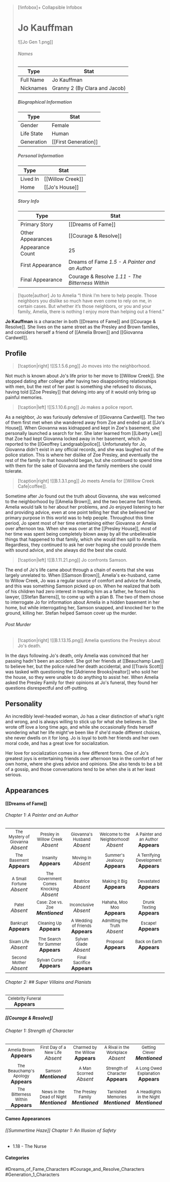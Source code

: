 > [!infobox]+ Collapsible Infobox
> # Jo Kauffman
> ![[Jo Gen 1.png]] 
> ###### Names 
> | Type | Stat | 
> | ---- | ---- | 
> | Full Name | Jo Kauffman | 
> | Nicknames | Granny 2 (By Clara and Jacob) | 
>
> ##### Biographical Information
> | Type | Stat | 
> | ---- | ---- | 
> | Gender | Female | 
> | Life State | Human |
> | Generation | [[First Generation]] |
> 
> ##### Personal Information
> | Type | Stat | 
> | ---- | ---- | 
> | Lived In |[[Willow Creek]]| 
> | Home | [[Jo's House]]| 
> 
> ##### Story Info
> | Type | Stat | 
> | ---- | ---- | 
> | Primary Story | [[Dreams of Fame]] | 
> | Other Appearances | [[Courage & Resolve]] | 
> | Appearance Count | 25 | 
> | First Appearance | Dreams of Fame *1.5 - A Painter and an Author*
> | Final Appearance | Courage & Resolve *1.11 - The Bitterness Within*

> [!quote|author] Jo to Amelia
> “I think I’m here to help people. Those neighbors you dislike so much have even come to rely on me, in certain cases. But whether it’s those neighbors, or you and your family, Amelia, there is nothing I enjoy more than helping out a friend.”

**Jo Kauffman** is a character in both [[Dreams of Fame]] and [[Courage & Resolve]]. She lives on the same street as the Presley and Brown families, and considers herself a friend of [[Amelia Brown]] and [[Giovanna Cardwell]]. 

## Profile
> [!caption|right]
> ![[S.1.5.6.png]] 
> Jo moves into the neighborhood.

Not much is known about Jo's life prior to her move to [[Willow Creek]]. She stopped dating after college after having two disappointing relationships with men, but the rest of her past is something she refused to discuss, having told [[Zoe Presley]] that delving into any of it would only bring up painful memories. 

> [!caption|left]
> ![[S.1.10.6.png]] 
> Jo makes a police report.

As a neighbor, Jo was furiously defensive of [[Giovanna Cardwell]]. The two of them first met when she wandered away from Zoe and ended up at [[Jo's House]]. When Giovanna was kidnapped and kept in Zoe's basement, she personally launched a search for her. She later learned from [[Liberty Lee]] that Zoe had kept Giovanna locked away in her basement, which Jo reported to the [[Geoffrey Landgraab|police]]. Unfortunately for Jo, Giovanna didn't exist in any official records, and she was laughed out of the police station. This is where her dislike of Zoe Presley, and eventually the rest of the family in that household began, but she continued to spend time with them for the sake of Giovanna and the family members she could tolerate.

> [!caption|right]
> ![[B.1.3.1.png]] 
> Jo meets Amelia for [[Willow Creek Cafe|coffee]].

Sometime after Jo found out the truth about Giovanna, she was welcomed to the neighborhood by [[Amelia Brown]], and the two became fast friends. Amelia would talk to her about her problems, and Jo enjoyed listening to her and providing advice, even at one point telling her that she believed her primary purpose in this world was to help people. Throughout this time period, Jo spent most of her time entertaining either Giovanna or Amelia over afternoon tea. When she was over at the [[Presley House]], most of her time was spent being completely blown away by all the unbelievable things that happened to that family, which she would then spill to Amelia. Regardless, they continued to ask her over hoping she could provide them with sound advice, and she always did the best she could.

> [!caption|left]
> ![[B.1.11.21.png]] 
> Jo confronts Samson.

The end of Jo's life came about through a chain of events that she was largely unrelated to. When [[Samson Brown]], Amelia's ex-husband, came to Willow Creek, Jo was a regular source of comfort and advice for Amelia, and this was something Samson picked up on. When he realized that both of his children had zero interest in treating him as a father, he forced his lawyer, [[Stefan Barrens]], to come up with a plan B. The two of them chose to interrogate Jo for information about Amelia in a hidden basement in her home, but while interrogating her, Samson snapped, and knocked her to the ground, killing her. Stefan helped Samson cover up the murder.

######  Post Murder
> [!caption|right]
> ![[B.1.13.15.png]] 
> Amelia questions the Presleys about Jo's death.

In the days following Jo's death, only Amelia was convinced that her passing hadn't been an accident. She got her friends at [[Beauchamp Law]] to believe her, but the police ruled her death accidental, and [[Travis Scott]] was tasked with questioning the [[Adrienne Brooks|realtor]]  who sold her the house, so they were unable to do anything to assist her. When Amelia asked the Presley Family for their opinions at Jo's funeral, they found her questions disrespectful and off-putting.

## Personality
An incredibly level-headed woman, Jo has a clear distinction of what's right and wrong, and is always willing to stick up for what she believes in. She wrote off love a long time ago, and while she occasionally finds herself wondering what her life might've been like if she'd made different choices, she never dwells on it for long. Jo is loyal to both her friends and her own moral code, and has a great love for socialization. 

Her love for socialization comes in a few different forms. One of Jo's greatest joys is entertaining friends over afternoon tea in the comfort of her own home, where she gives advice and opinions. She also tends to be a bit of a gossip, and those conversations tend to be when she is at her least serious.

## Appearances
#### [[Dreams of Fame]]
###### Chapter 1: A Painter and an Author
|                                                                       |                                                                             |                                                                       |                                                                            |                                                                           |
| --------------------------------------------------------------------- | --------------------------------------------------------------------------- | --------------------------------------------------------------------- | -------------------------------------------------------------------------- | ------------------------------------------------------------------------- |
| <center><font size=2>The Mystery of Giovanna<br><font size=3>*Absent* | <center><font size=2>Presley in Willow Creek<br><font size=3>*Absent*       | <center><font size=2>Giovanna's Husband<br><font size=3>*Absent*      | <center><font size=2>Welcome to the Neighborhood!<br><font size=3>*Absent* | <center><font size=2>A Painter and an Author<br><font size=3>**Appears**  |
| <center><font size=2>The Basement<br><font size=3>**Appears**         | <center><font size=2>Insanity<br><font size=3>**Appears**                   | <center><font size=2>Moving In<br><font size=3>*Absent*               | <center><font size=2>Summer's Jealousy<br><font size=3>**Appears**         | <center><font size=2>A Terrifying Development<br><font size=3>**Appears** |
| <center><font size=2>A Small Fortune<br><font size=3>*Absent*         | <center><font size=2>The Government Comes Knocking<br><font size=3>*Absent* | <center><font size=2>Beatrice<br><font size=3>*Absent*                | <center><font size=2>Making it Big<br><font size=3>**Appears**             | <center><font size=2>Devastated<br><font size=3>**Appears**               |
| <center><font size=2>Patel<br><font size=3>*Absent*                   | <center><font size=2>Case: Zoe vs. Zoe<br><font size=3>***Mentioned***      | <center><font size=2>Inconclusive<br><font size=3>*Absent*            | <center><font size=2>Hahaha, Moo Moo<br><font size=3>**Appears**           | <center><font size=2>Drunk Texting<br><font size=3>**Appears**            |
| <center><font size=2>Bankrupt<br><font size=3>**Appears**             | <center><font size=2>Cleaning Up<br><font size=3>**Appears**                | <center><font size=2>A Wedding of Friends<br><font size=3>**Appears** | <center><font size=2>Admitting the Truth<br><font size=3>*Absent*          | <center><font size=2>Escape!<br><font size=3>**Appears**                  |
| <center><font size=2>Sixam Life<br><font size=3>*Absent*              | <center><font size=2>The Search for Summer<br><font size=3>**Appears**      | <center><font size=2>Sylvan Glade<br><font size=3>*Absent*            | <center><font size=2>Proposal<br><font size=3>**Appears**                  | <center><font size=2>Back on Earth<br><font size=3>**Appears**            |
| <center><font size=2>Second Mother<br><font size=3>*Absent*           | <center><font size=2>Sylvan Curse<br><font size=3>**Appears**               | <center><font size=2>Final Sacrifice<br><font size=3>**Appears**      |                                                                            |                                                                           |

###### Chapter 2: ## Super Villains and Pianists
|                                                                       |     |     |     |     |
| --------------------------------------------------------------------- | --- | --- | --- | --- |
| <center><font size=2>Celebrity Funeral<br><font size=3>**Appears** |     |     |     |     |

##### [[Courage & Resolve]]
###### Chapter 1: Strength of Character
| | | | | |
| ------------------------------------------------------------- | -------------------------------------------- | ------------------------------------------ | --------------------------------------------- | ----------------------------------- |
| <center><font size=2>Amelia Brown<br><font size=3>**Appears** |<center><font size=2>First Day of a New Life<br><font size=3>*Absent* | <center><font size=2>Charmed by the Willow<br><font size=3>**Appears** | <center><font size=2>A Rival in the Workplace<br><font size=3>*Absent* | <center><font size=2>Getting Clever<br><font size=3>***Mentioned*** 
|<center><font size=2>The Beauchamp's Apology<br><font size=3>**Appears**| <center><font size=2>Samson<br><font size=3>***Mentioned***  | <center><font size=2>A Man Scorned<br><font size=3>*Absent*  | <center><font size=2>Strength of Character<br><font size=3>**Appears**  |<center><font size=2>A Long Owed Explanation<br><font size=3>**Appears**  |
|<center><font size=2>The Bitterness Within<br><font size=3>**Appears**  | <center><font size=2>News in the Dead of Night<br><font size=3>***Mentioned*** | <center><font size=2>The Presley Family<br><font size=3>***Mentioned*** | <center><font size=2>Tarnished Memories<br><font size=3>***Mentioned***  | <center><font size=2>A Headlights in the Night<br><font size=3>***Mentioned*** |
#### Cameo Appearances
###### [[Summertime Haze]] Chapter 1: An Illusion of Safety
- 1.18 - The Nurse

#### Categories
#Dreams_of_Fame_Characters #Courage_and_Resolve_Characters #Generation_1_Characters